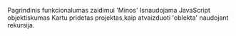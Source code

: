 Pagrindinis funkcionalumas zaidimui 'Minos'
Isnaudojama JavaScript objektiskumas
Kartu pridetas projektas,kaip atvaizduoti 'oblekta' naudojant rekursija.
